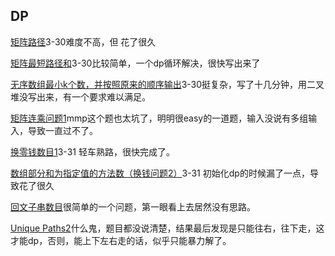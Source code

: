 ## DP

[矩阵路径](https://www.nowcoder.com/questionTerminal/c61c6999eecb4b8f88a98f66b273a3cc?pos=2&orderByHotValue=0)3-30难度不高，但 花了很久

[矩阵最短路径和](https://leetcode.com/problems/minimum-path-sum/description/)3-30比较简单，一个dp循环解决，很快写出来了

[无序数组最小k个数，并按照原来的顺序输出](https://www.nowcoder.com/questionTerminal/ec2575fb877d41c9a33d9bab2694ba47?source=relative)3-30挺复杂，写了十几分钟，用二叉堆没写出来，有一个要求难以满足。

[矩阵连乘问题1](https://www.nowcoder.com/practice/15e41630514445719a942e004edc0a5b?tpId=37&&tqId=21293&rp=3&ru=/activity/oj&qru=/ta/huawei/question-ranking)mmp这个题也太坑了，明明很easy的一道题，输入没说有多组输入，导致一直过不了。

[换零钱数目1](https://www.nowcoder.com/practice/185dc37412de446bbfff6bd21e4356ec?tpId=49&&tqId=29346&rp=1&ru=/activity/oj&qru=/ta/2016test/question-ranking)3-31 轻车熟路，很快完成了。

[数组部分和为指定值的方法数（换钱问题2）](https://www.nowcoder.com/practice/7f24eb7266ce4b0792ce8721d6259800?tpId=85&&tqId=29863&rp=1&ru=/activity/oj&qru=/ta/2017test/question-ranking)3-31 初始化dp的时候漏了一点，导致花了很久

[回文子串数目](https://leetcode.com/problems/palindromic-substrings)很简单的一个问题，第一眼看上去居然没有思路。

[Unique Paths2](https://leetcode.com/problems/unique-paths-ii/description/)什么鬼，题目都没说清楚，结果最后发现是只能往右，往下走，这才能dp，否则，能上下左右走的话，似乎只能暴力解了。